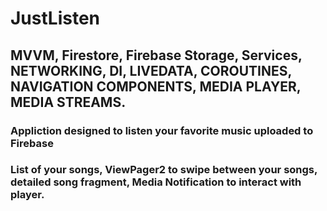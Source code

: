 # JustListen

## MVVM, Firestore, Firebase Storage, Services, NETWORKING, DI, LIVEDATA, COROUTINES, NAVIGATION COMPONENTS, MEDIA PLAYER, MEDIA STREAMS.

### Appliction designed to listen your favorite music uploaded to Firebase
### List of your songs, ViewPager2 to swipe between your songs, detailed song fragment, Media Notification to interact with player.

